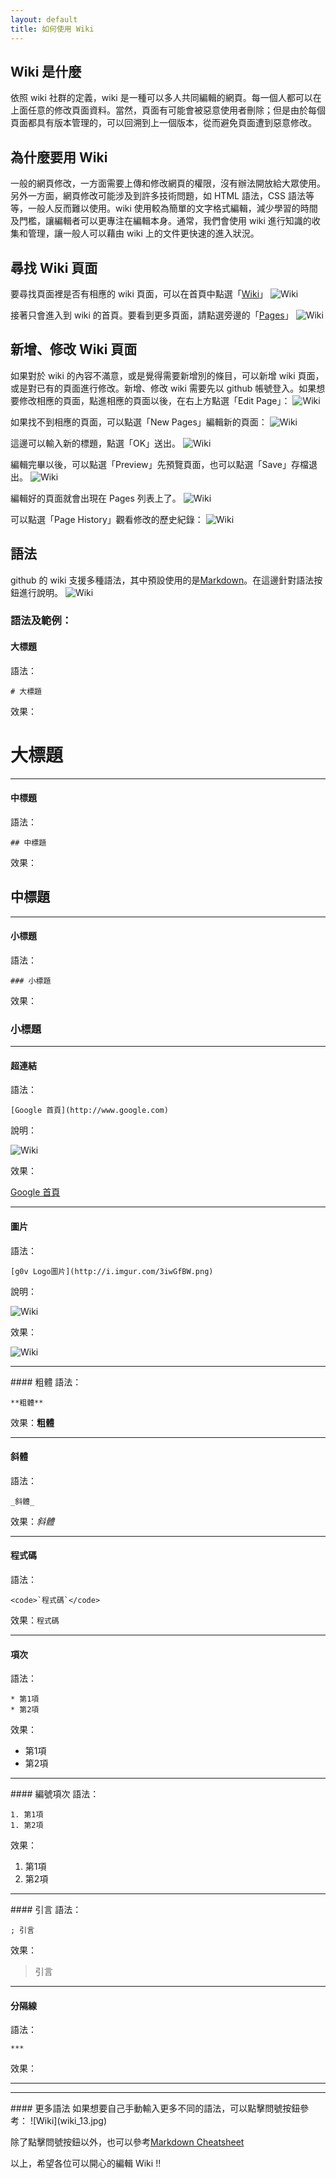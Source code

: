 ```yaml
---
layout: default
title: 如何使用 Wiki
---
```

## Wiki 是什麼
依照 wiki 社群的定義，wiki 是一種可以多人共同編輯的網頁。每一個人都可以在上面任意的修改頁面資料。當然，頁面有可能會被惡意使用者刪除；但是由於每個頁面都具有版本管理的，可以回溯到上一個版本，從而避免頁面遭到惡意修改。

## 為什麼要用 Wiki
一般的網頁修改，一方面需要上傳和修改網頁的權限，沒有辦法開放給大眾使用。另外一方面，網頁修改可能涉及到許多技術問題，如 HTML 語法，CSS 語法等等，一般人反而難以使用。wiki 使用較為簡單的文字格式編輯，減少學習的時間及門檻，讓編輯者可以更專注在編輯本身。通常，我們會使用 wiki 進行知識的收集和管理，讓一般人可以藉由 wiki 上的文件更快速的進入狀況。

## 尋找 Wiki 頁面
要尋找頁面裡是否有相應的 wiki 頁面，可以在首頁中點選「[Wiki](https://github.com/g0v/dev/wiki)」
![Wiki](wiki_01.jpg)
  
接著只會進入到 wiki 的首頁。要看到更多頁面，請點選旁邊的「[Pages](https://github.com/g0v/dev/wiki/_pages)」
![Wiki](wiki_02.jpg)
## 新增、修改 Wiki 頁面
如果對於 wiki 的內容不滿意，或是覺得需要新增別的條目，可以新增 wiki 頁面，或是對已有的頁面進行修改。新增、修改 wiki 需要先以 github 帳號登入。如果想要修改相應的頁面，點進相應的頁面以後，在右上方點選「Edit Page」：
![Wiki](wiki_03.jpg)
  
如果找不到相應的頁面，可以點選「New Pages」編輯新的頁面：
![Wiki](wiki_04.jpg)
  
這邊可以輸入新的標題，點選「OK」送出。
![Wiki](wiki_05.jpg)
  
編輯完畢以後，可以點選「Preview」先預覽頁面，也可以點選「Save」存檔退出。
![Wiki](wiki_06.jpg)
  
編輯好的頁面就會出現在 Pages 列表上了。
![Wiki](wiki_07.jpg)
  
可以點選「Page History」觀看修改的歷史紀錄：
![Wiki](wiki_08.jpg)

## 語法
github 的 wiki 支援多種語法，其中預設使用的是[Markdown](http://markdown.tw/)。在這邊針對語法按鈕進行說明。
![Wiki](wiki_09.jpg)
### 語法及範例：
#### 大標題
語法：

    # 大標題

效果：
<h1>大標題</h1>
<hr>

#### 中標題
語法：

    ## 中標題

效果：

<h2> 中標題</h2>
<hr>

#### 小標題
語法：

    ### 小標題

效果：
<h3>小標題</h3>
<hr>

#### 超連結
語法：

    [Google 首頁](http://www.google.com)

說明：

![Wiki](wiki_10.jpg)

效果：

<a href="http://www.google.com">Google 首頁</a>
<hr>

#### 圖片
語法：

    [g0v Logo圖片](http://i.imgur.com/3iwGfBW.png)

說明：
  
![Wiki](wiki_11.jpg)

效果：
  
![Wiki](wiki_12.png)

<hr>
#### 粗體
語法：

    **粗體**

效果：<strong>粗體</strong>
<hr>

#### 斜體
語法：

    _斜體_

效果：<em>斜體</em>
<hr>

#### 程式碼
語法：

    <code>`程式碼`</code>

效果：<code>程式碼</code>
<hr>

#### 項次
語法：

    * 第1項
    * 第2項

效果：
<ul>
<li> 第1項</li>
<li> 第2項</li>
</ul>
<hr>
#### 編號項次
語法：

    1. 第1項
    1. 第2項

效果：
1. 第1項
2. 第2項

<hr>
#### 引言
語法：

    ; 引言

效果：

<blockquote>
引言
</blockquote>
<hr>

#### 分隔線
語法：

    ***

效果：
<hr>

<hr>
#### 更多語法
如果想要自己手動輸入更多不同的語法，可以點擊問號按鈕參考：
![Wiki](wiki_13.jpg)
  
除了點擊問號按鈕以外，也可以參考[Markdown Cheatsheet](https://github.com/adam-p/markdown-here/wiki/Markdown-Cheatsheet)
  
以上，希望各位可以開心的編輯 Wiki !!

